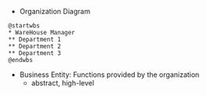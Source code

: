 - Organization Diagram
```plantuml
@startwbs
* WareHouse Manager
** Department 1
** Department 2
** Department 3
@endwbs
```
- Business Entity: Functions provided by the organization
  - abstract, high-level